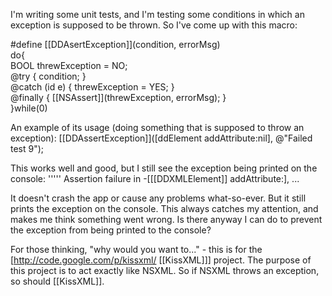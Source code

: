 I'm writing some unit tests, and I'm testing some conditions in which an exception is supposed to be thrown.  So I've come up with this macro:

#define [[DDAsertException]](condition, errorMsg) \
do{ \
  BOOL threwException = NO; \
  @try { condition; } \
  @catch (id e) { threwException = YES; } \
  @finally { [[NSAssert]](threwException, errorMsg); } \
}while(0)

An example of its usage (doing something that is supposed to throw an exception):
[[DDAssertException]]([ddElement addAttribute:nil], @"Failed test 9");

This works well and good, but I still see the exception being printed on the console:
''''' Assertion failure in -[[[DDXMLElement]] addAttribute:], ...

It doesn't crash the app or cause any problems what-so-ever.  But it still prints the exception on the console. This always catches my attention, and makes me think something went wrong.  Is there anyway I can do to prevent the exception from being printed to the console?

For those thinking, "why would you want to..." - this is for the [http://code.google.com/p/kissxml/ [[KissXML]]] project.  The purpose of this project is to act exactly like NSXML.  So if NSXML throws an exception, so should [[KissXML]].